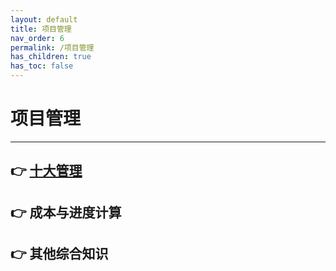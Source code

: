 ```yaml
---
layout: default
title: 项目管理
nav_order: 6
permalink: /项目管理
has_children: true
has_toc: false
---
```


# 项目管理


------

## 👉 [十大管理](./1.十大管理)

## 👉 成本与进度计算

## 👉 其他综合知识